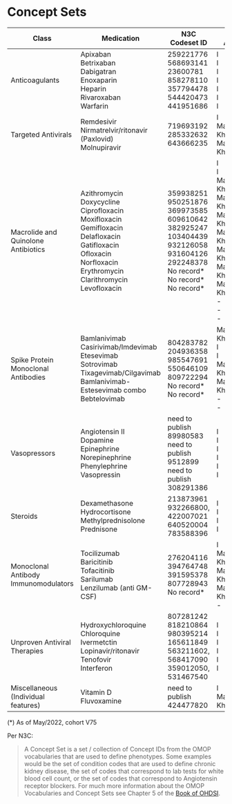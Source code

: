 # Concept Sets  
| Class | Medication | N3C Codeset ID | N3C Author |
|-------|------------|----------------|------------|
| Anticoagulants     | Apixaban <br /> Betrixaban <br /> Dabigatran <br /> Enoxaparin <br /> Heparin <br /> Rivaroxaban <br />  Warfarin |  259221776 <br /> 568693141 <br /> 23600781 <br /> 858278110 <br /> 357794478 <br /> 544420473 <br />  441951686 | l <br /> l <br /> l <br /> l <br /> l <br /> l <br />  l 
| Targeted Antivirals     | Remdesivir <br /> Nirmatrelvir/ritonavir (Paxlovid) <br /> Molnupiravir  | 719693192 <br /> 285332632 <br /> 643666235 | l  <br /> Maryam Khodaverdi <br /> Maryam Khodaverdi 
| Macrolide and Quinolone Antibiotics     | Azithromycin <br /> Doxycycline <br /> Ciprofloxacin <br /> Moxifloxacin  <br /> Gemifloxacin <br /> Delafloxacin <br /> Gatifloxacin <br /> Ofloxacin <br /> Norfloxacin  <br /> Erythromycin <br /> Clarithromycin <br /> Levofloxacin | 359938251 <br /> 950251876 <br /> 369973585 <br /> 609610642 <br /> 382925247 <br /> 103404439 <br /> 932126058 <br /> 931604126 <br /> 292248378 <br /> No record* <br /> No record* <br /> No record* | l <br /> l <br /> Maryam Khodaverdi <br /> Maryam Khodaverdi <br /> Maryam Khodaverdi <br /> Maryam Khodaverdi <br /> Maryam Khodaverdi <br /> Maryam Khodaverdi <br />  Maryam Khodaverdi <br /> - <br /> -  <br /> - 
| Spike Protein Monoclonal Antibodies     | Bamlanivimab <br /> Casirivimab/Imdevimab <br /> Etesevimab <br /> Sotrovimab <br /> Tixagevimab/Cilgavimab <br /> Bamlanivimab-Estesevimab combo <br />  Bebtelovimab | 804283782 <br /> 204936358 <br /> 985547691 <br /> 550646109 <br /> 809722294 <br /> No record* <br /> No record*  | Maryam Khodaverdi <br /> l <br /> l <br /> Maryam Khodaverdi <br /> Maryam Khodaverdi <br /> - <br />  - 
| Vasopressors     | Angiotensin II <br /> Dopamine <br /> Epinephrine <br /> Norepinephrine <br /> Phenylephrine <br />  Vasopressin   | need to publish <br /> 89980583 <br /> need to publish <br /> 9512899 <br /> need to publish <br /> 308291386 | l <br /> l <br /> l <br /> l <br /> l <br /> l |
| Steroids     | Dexamethasone <br /> Hydrocortisone <br /> Methylprednisolone <br /> Prednisone   | 213873961 <br /> 932266800, 422007021 <br /> 640520004 <br /> 783588396 | l <br /> l <br /> l <br /> l 
| Monoclonal Antibody Immunomodulators | Tocilizumab <br /> Baricitinib  <br /> Tofacitinib <br /> Sarilumab <br /> Lenzilumab (anti GM-CSF) | 276204116 <br /> 394764748 <br /> 391595378 <br /> 807728943 <br /> No record* | l <br /> Maryam Khodaverdi <br />  Maryam Khodaverdi <br /> Maryam Khodaverdi <br /> - 
| Unproven Antiviral Therapies | Hydroxychloroquine <br />  Chloroquine <br /> Ivermetctin <br /> Lopinavir/ritonavir <br /> Tenofovir <br /> Interferon | 807281242 <br /> 818210864 <br /> 980395214 <br /> 165611849 <br /> 563211602, 568417090 <br /> 359012050, 531467540 | l <br /> l <br /> l <br /> l <br /> l <br /> l 
| Miscellaneous (Individual features) | Vitamin D <br /> Fluvoxamine | need to publish <br /> 424477820 | l <br /> Maryam Khodaverdi |

(*) As of May/2022, cohort V75

Per N3C: 
> A Concept Set is a set / collection of Concept IDs from the OMOP vocabularies that are used to define phenotypes. Some examples would be the set of condition codes that are used to define chronic kidney disease, the set of codes that correspond to lab tests for white blood cell count, or the set of codes that correspond to Angiotensin receptor blockers. For much more information about the OMOP Vocabularies and Concept Sets see Chapter 5 of the [Book of OHDSI](https://ohdsi.github.io/TheBookOfOhdsi/index.html).

